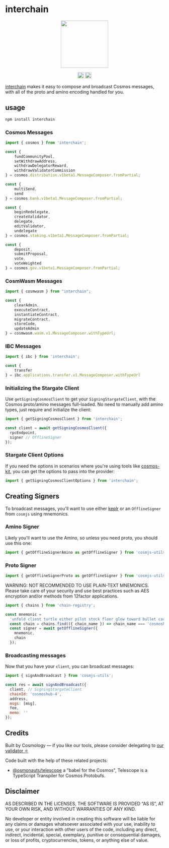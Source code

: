 # interchain

<p align="center">
  <a href="https://github.com/cosmology-tech/interchain">
    <img width="150" src="https://user-images.githubusercontent.com/545047/186588059-736cc25a-c849-4c30-a2d6-f779bcb6e305.svg">
  </a>
</p>

<p align="center" width="100%">
   <a href="https://github.com/cosmology-tech/interchain/blob/main/LICENSE"><img height="20" src="https://img.shields.io/badge/license-MIT-blue.svg"></a>
   <a href="https://www.npmjs.com/package/interchain"><img height="20" src="https://img.shields.io/github/package-json/v/cosmology-tech/interchain?filename=package.json"></a>
</p>

[interchain](https://github.com/cosmology-labs/interchain) makes it easy to compose and broadcast Cosmos messages, with all of the proto and amino encoding handled for you.

## usage

```sh
npm install interchain
```

### Cosmos Messages

```js
import { cosmos } from 'interchain';

const {
    fundCommunityPool,
    setWithdrawAddress,
    withdrawDelegatorReward,
    withdrawValidatorCommission
} = cosmos.distribution.v1beta1.MessageComposer.fromPartial;

const {
    multiSend,
    send
} = cosmos.bank.v1beta1.MessageComposer.fromPartial;

const {
    beginRedelegate,
    createValidator,
    delegate,
    editValidator,
    undelegate
} = cosmos.staking.v1beta1.MessageComposer.fromPartial;

const {
    deposit,
    submitProposal,
    vote,
    voteWeighted
} = cosmos.gov.v1beta1.MessageComposer.fromPartial;
```

### CosmWasm Messages

```js
import { cosmwasm } from "interchain";

const {
    clearAdmin,
    executeContract,
    instantiateContract,
    migrateContract,
    storeCode,
    updateAdmin
} = cosmwasm.wasm.v1.MessageComposer.withTypeUrl;
```

### IBC Messages

```js
import { ibc } from 'interchain';

const {
    transfer
} = ibc.applications.transfer.v1.MessageComposer.withTypeUrl
```

### Initializing the Stargate Client

Use `getSigningCosmosClient` to get your `SigningStargateClient`, with the Cosmos proto/amino messages full-loaded. No need to manually add amino types, just require and initialize the client:

```js
import { getSigningCosmosClient } from 'interchain';

const client = await getSigningCosmosClient({
  rpcEndpoint,
  signer // OfflineSigner
});
```

### Stargate Client Options

If you need the options in scenarios where you're using tools like [cosmos-kit](https://github.com/cosmology-tech/cosmos-kit), you can get the options to pass into the provider:

```js
import { getSigningCosmosClientOptions } from 'interchain';
```

## Creating Signers

To broadcast messages, you'll want to use either [keplr](https://docs.keplr.app/api/cosmjs.html) or an `OfflineSigner` from `cosmjs` using mnemonics.
### Amino Signer

Likely you'll want to use the Amino, so unless you need proto, you should use this one:

```js
import { getOfflineSignerAmino as getOfflineSigner } from 'cosmjs-utils';
```
### Proto Signer

```js
import { getOfflineSignerProto as getOfflineSigner } from 'cosmjs-utils';
```

WARNING: NOT RECOMMENDED TO USE PLAIN-TEXT MNEMONICS. Please take care of your security and use best practices such as AES encryption and/or methods from 12factor applications.

```js
import { chains } from 'chain-registry';

const mnemonic =
  'unfold client turtle either pilot stock floor glow toward bullet car science';
  const chain = chains.find(({ chain_name }) => chain_name === 'cosmoshub');
  const signer = await getOfflineSigner({
    mnemonic,
    chain
  });
```
### Broadcasting messages

Now that you have your `client`, you can broadcast messages:

```js
import { signAndBroadcast } from 'cosmjs-utils';

const res = await signAndBroadcast({
  client, // SigningStargateClient
  chainId: 'cosmoshub-4',
  address,
  msgs: [msg],
  fee,
  memo: ''
});
```

## Credits

Built by Cosmology — if you like our tools, please consider delegating to [our validator ⚛️](https://cosmology.tech/validator)

Code built with the help of these related projects:

* [@osmonauts/telescope](https://github.com/osmosis-labs/telescope) a "babel for the Cosmos", Telescope is a TypeScript Transpiler for Cosmos Protobufs.

## Disclaimer

AS DESCRIBED IN THE LICENSES, THE SOFTWARE IS PROVIDED “AS IS”, AT YOUR OWN RISK, AND WITHOUT WARRANTIES OF ANY KIND.

No developer or entity involved in creating this software will be liable for any claims or damages whatsoever associated with your use, inability to use, or your interaction with other users of the code, including any direct, indirect, incidental, special, exemplary, punitive or consequential damages, or loss of profits, cryptocurrencies, tokens, or anything else of value.
